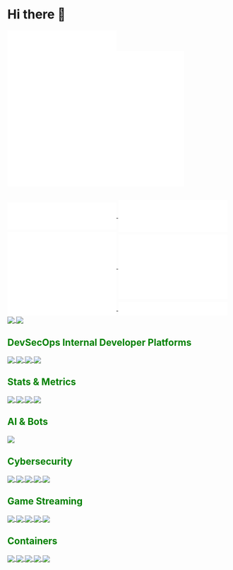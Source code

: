 # Hi there 👋

<a href="https://github.com/yousecjoe">
  <img align="center" width="49%" src="./header.svg" />
</a>

<a href="https://github.com/yousecjoe">
  <img align="center" src="/github-metrics.svg" alt="Metrics" width="400"></p>
</a>

<br/>

<a href="https://github.com/yousecjoe">
  <img align="center" width="49%" src="./repositories.svg" />
</a>

<a href="https://github.com/yousecjoe">
  <img align="center" width="49%" src="./acti_comm.svg" />
</a>

<a href="https://github.com/yousecjoe">
  <img align="center" width="49%" src="./metrics.plugin.isocalendar.fullyear.svg" />
</a>

<a href="https://github.com/yousecjoe">
    <img align="center" width="49%" src="./metrics.plugin.followup.indepth.svg" />
</a>



<a href="https://github.com/yousecjoe">
  <img align="center" width="49%" src="./github-habits.svg" />
</a>

<a href="https://github.com/yousecjoe">
    <img align="center" width="49%" src="./achievements.svg" />
</a>

<a href="https://github.com/yousecjoe">
    <img align="center" width="49%" src="https://github-readme-stats.vercel.app/api?username=yousecjoe&show_icons=true&theme=merko&bg_color=00000000&hide_border=true&count_private=true&include_all_commits=true&number_format=long&ring_color=#00FF00" />
</a>

<a href="https://github.com/yousecjoe">
    <img align="center" width="49%" src="https://github-readme-stats.vercel.app/api/top-langs/?username=yousecjoe&langs_count=8&layout=compact&theme=merko&bg_color=00000000&hide_border=true" />
</a>

<h2><span style="color:green">DevSecOps Internal Developer Platforms</span></h2>

<a href="https://github.com/youngsecurity/DevSecOps">
  <img align="center" width="49%" src="https://github-readme-stats.vercel.app/api/pin/?username=youngsecurity&repo=devsecops&show_owner=true&theme=merko&bg_color=00000000&hide_border=true" />
</a>

<a href="https://github.com/youngsecurity/containment-field">
  <img align="center" width="49%" src="https://github-readme-stats.vercel.app/api/pin/?username=youngsecurity&repo=containment-field&show_owner=true&theme=merko&bg_color=00000000&hide_border=true" />
</a>

<a href="https://github.com/redlinejoes/underground-nexus">
    <img align="center" width="49%" src="https://github-readme-stats.vercel.app/api/pin/?username=redlinejoes&repo=underground-nexus&show_owner=true&theme=merko&bg_color=00000000&hide_border=true" />
</a>

<a href="https://github.com/youngsecurity/defense-unicorns-zarf">
    <img align="center" width="49%" src="https://github-readme-stats.vercel.app/api/pin/?username=youngsecurity&repo=defense-unicorns-zarf&show_owner=true&theme=merko&bg_color=00000000&hide_border=true" />
</a>

<h2><span style="color:green">Stats & Metrics</span></h2>

<a href="https://github.com/youngsecurity/www">
    <img align="center" width="49%" src="https://github-readme-stats.vercel.app/api/pin/?username=youngsecurity&repo=www&show_owner=true&theme=merko&bg_color=00000000&hide_border=true" />
</a>

<a href="https://github.com/redlinejoes/upptime">
    <img align="center" width="49%" src="https://github-readme-stats.vercel.app/api/pin/?username=redlinejoes&repo=upptime&show_owner=true&theme=merko&bg_color=00000000&hide_border=true" />
</a>

<a href="https://github.com/youngsecurity/metrics">
    <img align="center" width="49%" src="https://github-readme-stats.vercel.app/api/pin/?username=youngsecurity&repo=metrics&show_owner=true&theme=merko&bg_color=00000000&hide_border=true" />
</a>

<a href="https://github.com/youngsecurity/github-readme-stats">
    <img align="center" width="49%" src="https://github-readme-stats.vercel.app/api/pin/?username=youngsecurity&repo=github-readme-stats&show_owner=true&theme=merko&bg_color=00000000&hide_border=true" />
</a>

<h2><span style="color:green">AI & Bots</span></h2>

<a href="https://github.com/youngsecurity/cherry2k">
    <img align="center" width="49%" src="https://github-readme-stats.vercel.app/api/pin/?username=youngsecurity&repo=cherry2k&show_owner=true&theme=merko&bg_color=00000000&hide_border=true" />
</a>

<h2><span style="color:green">Cybersecurity</span></h2>

<a href="https://github.com/youngsecurity/glaucus">
    <img align="center" width="49%" src="https://github-readme-stats.vercel.app/api/pin/?username=youngsecurity&repo=glaucus&show_owner=true&theme=merko&bg_color=00000000&hide_border=true" />
</a>

<a href="https://github.com/youngsecurity/lions-mane-jellyfish">
    <img align="center" width="49%" src="https://github-readme-stats.vercel.app/api/pin/?username=youngsecurity&repo=lions-mane-jellyfish&show_owner=true&theme=merko&bg_color=00000000&hide_border=true" />
</a>

<a href="https://github.com/youngsecurity/Cybersecurity-Vulnerability-Mindmap">
    <img align="center" width="49%" src="https://github-readme-stats.vercel.app/api/pin/?username=youngsecurity&repo=Cybersecurity-Vulnerability-Mindmap&show_owner=true&theme=merko&bg_color=00000000&hide_border=true" />
</a>

<a href="https://github.com/youngsecurity/wazuh">
    <img align="center" width="49%" src="https://github-readme-stats.vercel.app/api/pin/?username=youngsecurity&repo=wazuh&show_owner=true&theme=merko&bg_color=00000000&hide_border=true" />
</a>

<a href="https://github.com/youngsecurity/KaiMonkey">
    <img align="center" width="49%" src="https://github-readme-stats.vercel.app/api/pin/?username=youngsecurity&repo=KaiMonkey&show_owner=true&theme=merko&bg_color=00000000&hide_border=true" />
</a>

<h2><span style="color:green">Game Streaming</span></h2>

<a href="https://github.com/youngsecurity/gow">
    <img align="center" width="49%" src="https://github-readme-stats.vercel.app/api/pin/?username=youngsecurity&repo=gow&show_owner=true&theme=merko&bg_color=00000000&hide_border=true" />
</a>

<a href="https://github.com/youngsecurity/wolf">
    <img align="center" width="49%" src="https://github-readme-stats.vercel.app/api/pin/?username=youngsecurity&repo=wolf&show_owner=true&theme=merko&bg_color=00000000&hide_border=true" />
</a>

<a href="https://github.com/youngsecurity/moonlight-qt">
    <img align="center" width="49%" src="https://github-readme-stats.vercel.app/api/pin/?username=youngsecurity&repo=moonlight-qt&show_owner=true&theme=merko&bg_color=00000000&hide_border=true" />
</a>

<a href="https://github.com/youngsecurity/moonlight-ios">
    <img align="center" width="49%" src="https://github-readme-stats.vercel.app/api/pin/?username=youngsecurity&repo=moonlight-ios&show_owner=true&theme=merko&bg_color=00000000&hide_border=true" />
</a>

<a href="https://github.com/youngsecurity/Easy-GPU-PV">
    <img align="center" width="49%" src="https://github-readme-stats.vercel.app/api/pin/?username=youngsecurity&repo=Easy-GPU-PV&show_owner=true&theme=merko&bg_color=00000000&hide_border=true" />
</a>

<h2><span style="color:green">Containers</span></h2>

<a href="https://github.com/youngsecurity/dockerfiles-jessfraz">
    <img align="center" width="49%" src="https://github-readme-stats.vercel.app/api/pin/?username=youngsecurity&repo=dockerfiles-jessfraz&show_owner=true&theme=merko&bg_color=00000000&hide_border=true" />
</a>

<a href="https://github.com/youngsecurity/docker-webtop">
    <img align="center" width="49%" src="https://github-readme-stats.vercel.app/api/pin/?username=youngsecurity&repo=docker-webtop&show_owner=true&theme=merko&bg_color=00000000&hide_border=true" />
</a>

<a href="https://github.com/youngsecurity/docker-kasm">
    <img align="center" width="49%" src="https://github-readme-stats.vercel.app/api/pin/?username=youngsecurity&repo=docker-kasm&show_owner=true&theme=merko&bg_color=00000000&hide_border=true" />
</a>

<a href="https://github.com/youngsecurity/kasm-workspaces-images">
    <img align="center" width="49%" src="https://github-readme-stats.vercel.app/api/pin/?username=youngsecurity&repo=kasm-workspaces-images&show_owner=true&theme=merko&bg_color=00000000&hide_border=true" />
</a>

<a href="https://github.com/youngsecurity/KasmVNC">
    <img align="center" width="49%" src="https://github-readme-stats.vercel.app/api/pin/?username=youngsecurity&repo=KasmVNC&show_owner=true&theme=merko&bg_color=00000000&hide_border=true" />
</a>

<!-- markdownlint-configure-file {
  "MD033": {
    "allowed_elements": [
      "h1",
      "h2",
      "h3",
      "a",
      "br",
      "img",
      "span"
    ]
  }
} -->
